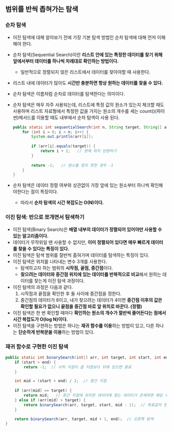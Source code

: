## 범위를 반씩 좁혀가는 탐색

### 순차 탐색

- 이진 탐색에 대해 알아보기 전에 가장 기본 탐색 방법인 순차 탐색에 대해 먼저 이해해야 한다.
- 순차 탐색(Sequential Search)이란 **리스트 안에 있는 특정한 데이터를 찾기 위해 앞에서부터 데이터를 하나씩 차례대로 확인하는 방법이다.**
    - 일반적으로 정렬되지 않은 리스트에서 데이터를 찾아야할 때 사용한다.
- 리스트 내에 데이터가 많아도 **시간만 충분하면 항상 원하는 데이터를 찾을 수 있다.**
- 순차 탐색은 이름처럼 순차로 데이터를 탐색한다는 의미이다.
- 순차 탐색은 매우 자주 사용되는데, 리스트에 특정 값의 원소가 있는지 체크할 때도 사용하며 리스트 자료형에서 특정한 값을 가지는 원소의 개수를 세는 count()(파이썬)메서드를 이용할 때도 내부에서 순차 탐색이 사용 된다.
    
    ```java
    public static int sequantialSearch(int n, String target, String[] arr) {
    	for (int i = 0; i < n; i++) {
    		System.out.println(arr[i]);
    		
    		if (arr[i].equals(target)) {
    			return i + 1;   // 현재 위치 반환하기
    		}
    	
    		return -1;   // 원소를 찾지 못한 경우 -1
    	}
    }
    ```
    
- 순차 탐색은 데이터 정렬 여부와 상관없이 가장 앞에 있는 원소부터 하나씩 확인해야한다는 점이 특징이다.
    - 따라서 **순차 탐색의 시간 복잡도는 O(N)이다.**

### 이진 탐색: 반으로 쪼개면서 탐색하기

- 이진 탐색(Binary Search)은 **배열 내부의 데이터가 정렬되어 있어야만 사용할 수 있는 알고리즘이다.**
- 데이터가 무작위일 땐 사용할 수 없지만, **이미 정렬되어 있다면 매우 빠르게 데이터를 찾을 수 있다는 특징이 있다.**
- 이진 탐색은 탐색 범위를 절반씩 좁혀가며 데이터를 탐색하는 특징이 있다.
- 이진 탐색은 위치를 나타내는 변수 3개를 사용한다.
    - 탐색하고자 하는 범위의 **시작점, 끝점, 중간점**이다.
    - **찾으려는 데이터와 중간점 위치에 있는 데이터를 반복적으로 비교**해서 원하는 데이터를 찾는게 이진 탐색 과정이다.
- 이진 탐색의 과정은 다음과 같다.
    1. 시작점과 끝점을 확인한 후 둘 사이에 중간점을 정한다.
    2. 중간점의 데이터가 8이고, 내가 찾으려는 데이터가 4이면 **중간점 이후의 값은 확인할 필요가 없으니 끝점을 중간점 바로 앞 위치로 바꾼다. (정렬)**
- 이진 탐색은 한 번 확인할 때마다 **확인하는 원소의 개수가 절반씩 줄어든다는 점에서 시간 복잡도가 O(log N)이다.**
- 이진 탐색을 구현하는 방법은 하나는 **재귀 함수를 이용**하는 방법이 있고, 다른 하나는 **단순하게 반복문을 이용**하는 방법이 있다.

### 재귀 함수로 구현한 이진 탐색

```java
public static int binarySearch(int[] arr, int target, int start, int end) {
	if (start > end) {
		return -1;  // 시작 지점이 끝 지점보다 뒤에 있으면 종료
	}

	int mid = (start + end) / 2;  // 중간 지점
	
	if (arr[mid] == target) {
		return mid;   // 중간 지점에 위치한 데이터에 찾는 데이터가 존재하면 해당 위치 반환
	} else if (arr[mid] > target) {
		return binarySearch(arr, target, start, mid - 1);  // 목표값이 현재 중간값보다 작으면 왼쪽 탐색
	}

	return binarySearch(arr, target, mid + 1, end);  // 오른쪽 탐색
}
```